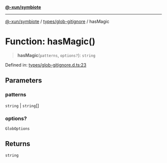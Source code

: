 [**@-xun/symbiote**](../../../README.md)

***

[@-xun/symbiote](../../../README.md) / [types/glob-gitignore](../README.md) / hasMagic

# Function: hasMagic()

> **hasMagic**(`patterns`, `options?`): `string`

Defined in: [types/glob-gitignore.d.ts:23](https://github.com/Xunnamius/symbiote/blob/b4ce62825fc0ab0648e371a38e522f8ee71b6ea1/types/glob-gitignore.d.ts#L23)

## Parameters

### patterns

`string` | `string`[]

### options?

`GlobOptions`

## Returns

`string`
